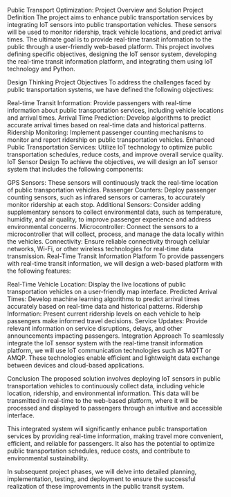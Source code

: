 Public Transport Optimization: Project
Overview and Solution
Project Definition
The project aims to enhance public transportation services by integrating IoT
sensors into public transportation vehicles. These sensors will be used to
monitor ridership, track vehicle locations, and predict arrival times. The
ultimate goal is to provide real-time transit information to the public through
a user-friendly web-based platform. This project involves defining specific
objectives, designing the IoT sensor system, developing the real-time transit
information platform, and integrating them using IoT technology and Python.

Design Thinking
Project Objectives
To address the challenges faced by public transportation systems, we have
defined the following objectives:

Real-time Transit Information: Provide passengers with real-time
information about public transportation services, including vehicle
locations and arrival times.
Arrival Time Prediction: Develop algorithms to predict accurate
arrival times based on real-time data and historical patterns.
Ridership Monitoring: Implement passenger counting mechanisms to
monitor and report ridership on public transportation vehicles.
Enhanced Public Transportation Services: Utilize IoT technology to
optimize public transportation schedules, reduce costs, and improve
overall service quality.
IoT Sensor Design
To achieve the objectives, we will design an IoT sensor system that includes
the following components:

GPS Sensors: These sensors will continuously track the real-time
location of public transportation vehicles.
Passenger Counters: Deploy passenger counting sensors, such as
infrared sensors or cameras, to accurately monitor ridership at each
stop.
Additional Sensors: Consider adding supplementary sensors to collect
environmental data, such as temperature, humidity, and air quality, to
improve passenger experience and address environmental concerns.
Microcontroller: Connect the sensors to a microcontroller that will
collect, process, and manage the data locally within the vehicles.
Connectivity: Ensure reliable connectivity through cellular networks,
Wi-Fi, or other wireless technologies for real-time data transmission.
Real-Time Transit Information Platform
To provide passengers with real-time transit information, we will design a
web-based platform with the following features:

Real-Time Vehicle Location: Display the live locations of public
transportation vehicles on a user-friendly map interface.
Predicted Arrival Times: Develop machine learning algorithms to
predict arrival times accurately based on real-time data and historical
patterns.
Ridership Information: Present current ridership levels on each
vehicle to help passengers make informed travel decisions.
Service Updates: Provide relevant information on service disruptions,
delays, and other announcements impacting passengers.
Integration Approach
To seamlessly integrate the IoT sensor system with the real-time transit
information platform, we will use IoT communication technologies such as
MQTT or AMQP. These technologies enable efficient and lightweight data
exchange between devices and cloud-based applications.

Conclusion
The proposed solution involves deploying IoT sensors in public
transportation vehicles to continuously collect data, including vehicle
location, ridership, and environmental information. This data will be
transmitted in real-time to the web-based platform, where it will be processed
and displayed to passengers through an intuitive and accessible interface.

This integrated system will significantly enhance public transportation
services by providing real-time information, making travel more convenient,
efficient, and reliable for passengers. It also has the potential to optimize
public transportation schedules, reduce costs, and contribute to environmental
sustainability.

In subsequent project phases, we will delve into detailed planning,
implementation, testing, and deployment to ensure the successful realization
of these improvements in the public transit system.
